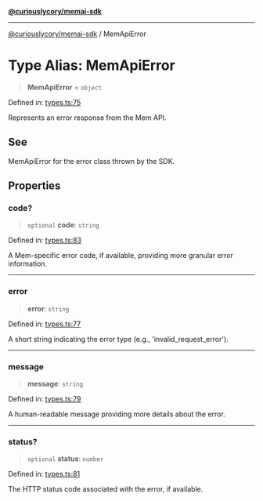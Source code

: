 [**@curiouslycory/memai-sdk**](../README.md)

***

[@curiouslycory/memai-sdk](../globals.md) / MemApiError

# Type Alias: MemApiError

> **MemApiError** = `object`

Defined in: [types.ts:75](https://github.com/CuriouslyCory/memai-sdk/blob/2dc092db422a3b9a254f20bc4198878b95379825/src/types.ts#L75)

Represents an error response from the Mem API.

## See

MemApiError for the error class thrown by the SDK.

## Properties

### code?

> `optional` **code**: `string`

Defined in: [types.ts:83](https://github.com/CuriouslyCory/memai-sdk/blob/2dc092db422a3b9a254f20bc4198878b95379825/src/types.ts#L83)

A Mem-specific error code, if available, providing more granular error information.

***

### error

> **error**: `string`

Defined in: [types.ts:77](https://github.com/CuriouslyCory/memai-sdk/blob/2dc092db422a3b9a254f20bc4198878b95379825/src/types.ts#L77)

A short string indicating the error type (e.g., 'invalid_request_error').

***

### message

> **message**: `string`

Defined in: [types.ts:79](https://github.com/CuriouslyCory/memai-sdk/blob/2dc092db422a3b9a254f20bc4198878b95379825/src/types.ts#L79)

A human-readable message providing more details about the error.

***

### status?

> `optional` **status**: `number`

Defined in: [types.ts:81](https://github.com/CuriouslyCory/memai-sdk/blob/2dc092db422a3b9a254f20bc4198878b95379825/src/types.ts#L81)

The HTTP status code associated with the error, if available.
